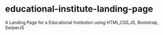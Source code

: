 # educational-institute-landing-page
A Landing Page for a Educational Institution using HTML,CSS,JS, Bootstrap, SwiperJS
